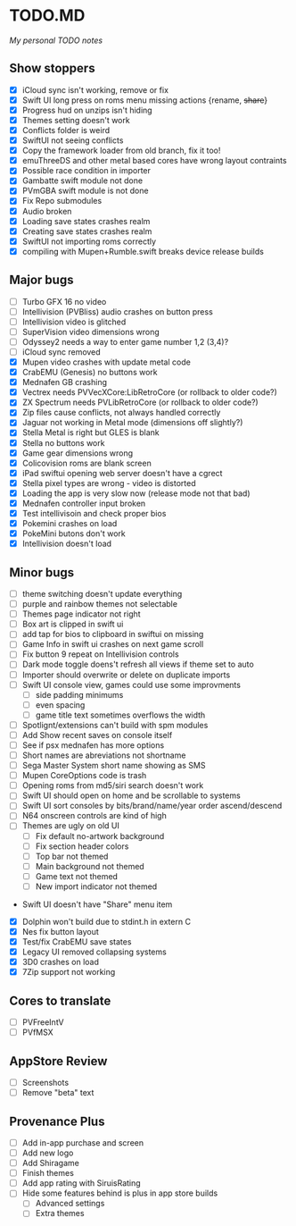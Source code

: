 # TODO.MD
_My personal TODO notes_

## Show stoppers

- [X] iCloud sync isn't working, remove or fix
- [X] Swift UI long press on roms menu missing actions {rename, ~~share~~}
- [X] Progress hud on unzips isn't hiding
- [X] Themes setting doesn't work
- [X] Conflicts folder is weird
- [X] SwiftUI not seeing conflicts
- [X] Copy the framework loader from old branch, fix it too!
- [X] emuThreeDS and other metal based cores have wrong layout contraints
- [X] Possible race condition in importer
- [X] Gambatte swift module not done
- [X] PVmGBA swift module is not done
- [X] Fix Repo submodules
- [X] Audio broken
- [X] Loading save states crashes realm
- [X] Creating save states crashes realm
- [X] SwiftUI not importing roms correctly
- [X] compiling with Mupen+Rumble.swift breaks device release builds

## Major bugs

- [ ] Turbo GFX 16 no video
- [ ] Intellivision (PVBliss) audio crashes on button press
- [ ] Intellivision video is glitched
- [ ] SuperVision video dimensions wrong
- [ ] Odyssey2 needs a way to enter game number 1,2 (3,4)?
- [ ] iCloud sync removed
- [X] Mupen video crashes with update metal code
- [X] CrabEMU (Genesis) no buttons work
- [X] Mednafen GB crashing
- [X] Vectrex needs PVVecXCore:LibRetroCore (or rollback to older code?)
- [X] ZX Spectrum needs PVLibRetroCore (or rollback to older code?)
- [X] Zip files cause conflicts, not always handled correctly
- [X] Jaguar not working in Metal mode (dimensions off slightly?)
- [X] Stella Metal is right but GLES is blank
- [X] Stella no buttons work
- [X] Game gear dimensions wrong
- [X] Colicovision roms are blank screen
- [X] iPad swiftui opening web server doesn't have a cgrect
- [X] Stella pixel types are wrong - video is distorted
- [X] Loading the app is very slow now (release mode not that bad)
- [X] Mednafen controller input broken
- [X] Test intellivisoin and check proper bios
- [X] Pokemini crashes on load
- [X] PokeMini butons don't work
- [X] Intellivision doesn't load

## Minor bugs

- [ ] theme switching doesn't update everything
- [ ] purple and rainbow themes not selectable
- [ ] Themes page indicator not right
- [ ] Box art is clipped in swift ui
- [ ] add tap for bios to clipboard in swiftui on missing
- [ ] Game Info in swift ui crashes on next game scroll
- [ ] Fix button 9 repeat on Intellivision controls
- [ ] Dark mode toggle doens't refresh all views if theme set to auto
- [ ] Importer should overwrite or delete on duplicate imports
- [ ] Swift UI console view, games could use some improvments
    - [ ] side padding minimums
    - [ ] even spacing
    - [ ] game title text sometimes overflows the width
- [ ] Spotlignt/extensions can't build with spm modules
- [ ] Add Show recent saves on console itself
- [ ] See if psx mednafen has more options
- [ ] Short names are abreviations not shortname
- [ ] Sega Master System short name showing as SMS
- [ ] Mupen CoreOptions code is trash 
- [ ] Opening roms from md5/siri search doesn't work
- [ ] Swift UI should open on home and be scrollable to systems
- [ ] Swift UI sort consoles by bits/brand/name/year order ascend/descend
- [ ] N64 onscreen controls are kind of high
- [ ] Themes are ugly on old UI
    - [ ] Fix default no-artwork background
    - [ ] Fix section header colors
    - [ ] Top bar not themed
    - [ ] Main background not themed
    - [ ] Game text not themed
    - [ ] New import indicator not themed
- Swift UI doesn't have "Share" menu item
- [X] Dolphin won't build due to stdint.h in extern C
- [X] Nes fix button layout
- [X] Test/fix CrabEMU save states
- [X] Legacy UI removed collapsing systems
- [X] 3D0 crashes on load
- [X] 7Zip support not working

## Cores to translate

- [ ] PVFreeIntV
- [ ] PVfMSX

## AppStore Review

- [ ] Screenshots
- [ ] Remove "beta" text

## Provenance Plus

- [ ] Add in-app purchase and screen
- [ ] Add new logo
- [ ] Add Shiragame
- [ ] Finish themes
- [ ] Add app rating with SiruisRating
- [ ] Hide some features behind is plus in app store builds
    - [ ] Advanced settings
    - [ ] Extra themes
